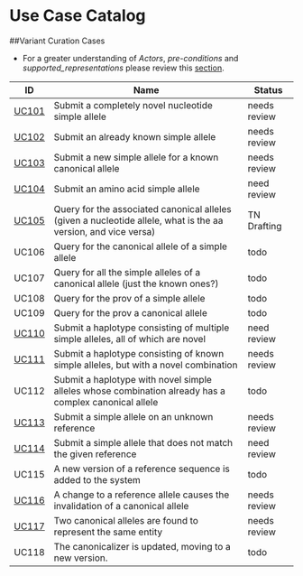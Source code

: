 # Use Case Catalog



##Variant Curation Cases

* For a greater understanding of *Actors*, *pre-conditions* and *supported_representations* please review this [section](https://github.com/clingen-data-model/allele-registry/tree/master/docs).

ID    | Name | Status
------|------| ---
[UC101](./UC101.md) | Submit a completely novel nucleotide simple allele | needs review
[UC102](./UC102.md) | Submit an already known simple allele | needs review
[UC103](./UC103.md) | Submit a new simple allele for a known canonical allele | needs review
[UC104](./UC104.md)| Submit an amino acid simple allele | need review
[UC105](./UC105.md)| Query for the associated canonical alleles (given a nucleotide allele, what is the aa version, and vice versa) | TN Drafting
UC106 | Query for the canonical allele of a simple allele | todo
UC107 | Query for all the simple alleles of a canonical allele (just the known ones?) | todo
UC108 | Query for the prov of a simple allele | todo
UC109 | Query for the prov a canonical allele | todo
[UC110](./UC110.md) | Submit a haplotype consisting of multiple simple alleles, all of which are novel | need review
[UC111](./UC111.md) | Submit a haplotype consisting of known simple alleles, but with a novel combination | needs review
UC112 | Submit a haplotype with novel simple alleles whose combination already has a complex canonical allele | todo
[UC113](./UC113.md) | Submit a simple allele on an unknown reference | needs review
[UC114](./UC114.md) | Submit a simple allele that does not match the given reference | need review
UC115 | A new version of a reference sequence is added to the system | todo
[UC116](./UC116.md)| A change to a reference allele causes the invalidation of a canonical allele | needs review
[UC117](./UC117.md) | Two canonical alleles are found to represent the same entity | needs review
UC118 | The canonicalizer is updated, moving to a new version.  | todo


